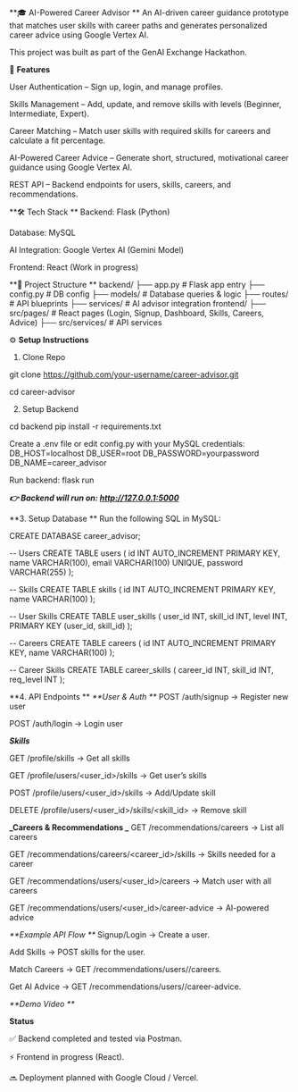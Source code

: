 **🎓 AI-Powered Career Advisor
**
An AI-driven career guidance prototype that matches user skills with career paths and generates personalized career advice using Google Vertex AI.

This project was built as part of the GenAI Exchange Hackathon.

🚀 **Features**

User Authentication – Sign up, login, and manage profiles.

Skills Management – Add, update, and remove skills with levels (Beginner, Intermediate, Expert).

Career Matching – Match user skills with required skills for careers and calculate a fit percentage.

AI-Powered Career Advice – Generate short, structured, motivational career guidance using Google Vertex AI.

REST API – Backend endpoints for users, skills, careers, and recommendations.

**🛠️ Tech Stack
**
Backend: Flask (Python)

Database: MySQL

AI Integration: Google Vertex AI (Gemini Model)

Frontend: React (Work in progress)

**📂 Project Structure
**
backend/
├── app.py # Flask app entry
├── config.py # DB config
├── models/ # Database queries & logic
├── routes/ # API blueprints
├── services/ # AI advisor integration
frontend/
├── src/pages/ # React pages (Login, Signup, Dashboard, Skills, Careers, Advice)
├── src/services/ # API services

⚙️ **Setup Instructions**
1. Clone Repo

git clone https://github.com/your-username/career-advisor.git

cd career-advisor

2. Setup Backend

cd backend
pip install -r requirements.txt

Create a .env file or edit config.py with your MySQL credentials:
DB_HOST=localhost
DB_USER=root
DB_PASSWORD=yourpassword
DB_NAME=career_advisor

Run backend:
flask run

_**👉 Backend will run on: http://127.0.0.1:5000**_

**3. Setup Database
**
Run the following SQL in MySQL:

CREATE DATABASE career_advisor;

-- Users
CREATE TABLE users (
id INT AUTO_INCREMENT PRIMARY KEY,
name VARCHAR(100),
email VARCHAR(100) UNIQUE,
password VARCHAR(255)
);

-- Skills
CREATE TABLE skills (
id INT AUTO_INCREMENT PRIMARY KEY,
name VARCHAR(100)
);

-- User Skills
CREATE TABLE user_skills (
user_id INT,
skill_id INT,
level INT,
PRIMARY KEY (user_id, skill_id)
);

-- Careers
CREATE TABLE careers (
id INT AUTO_INCREMENT PRIMARY KEY,
name VARCHAR(100)
);

-- Career Skills
CREATE TABLE career_skills (
career_id INT,
skill_id INT,
req_level INT
);

**4. API Endpoints
**
_**User & Auth
**_
POST /auth/signup → Register new user

POST /auth/login → Login user

**_Skills_**

GET /profile/skills → Get all skills

GET /profile/users/<user_id>/skills → Get user’s skills

POST /profile/users/<user_id>/skills → Add/Update skill

DELETE /profile/users/<user_id>/skills/<skill_id> → Remove skill

**_Careers & Recommendations
_**
GET /recommendations/careers → List all careers

GET /recommendations/careers/<career_id>/skills → Skills needed for a career

GET /recommendations/users/<user_id>/careers → Match user with all careers

GET /recommendations/users/<user_id>/career-advice → AI-powered advice

_**Example API Flow
**_
Signup/Login → Create a user.

Add Skills → POST skills for the user.

Match Careers → GET /recommendations/users/<id>/careers.

Get AI Advice → GET /recommendations/users/<id>/career-advice.

_**Demo Video
**_

**Status**

✅ Backend completed and tested via Postman.

⚡ Frontend in progress (React).

🔜 Deployment planned with Google Cloud / Vercel.
